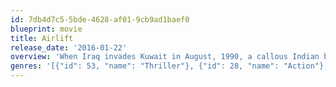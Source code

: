 ```yaml
---
id: 7db4d7c5-5bde-4628-af01-9cb9ad1baef0
blueprint: movie
title: Airlift
release_date: '2016-01-22'
overview: 'When Iraq invades Kuwait in August, 1990, a callous Indian businessman becomes the spokesperson for more than 170,000 stranded countrymen.'
genres: '[{"id": 53, "name": "Thriller"}, {"id": 28, "name": "Action"}, {"id": 18, "name": "Drama"}, {"id": 36, "name": "History"}]'
---
```

